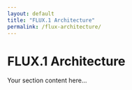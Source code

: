 ```yaml
---
layout: default
title: "FLUX.1 Architecture"
permalink: /flux-architecture/
---
```


# FLUX.1 Architecture

Your section content here...
